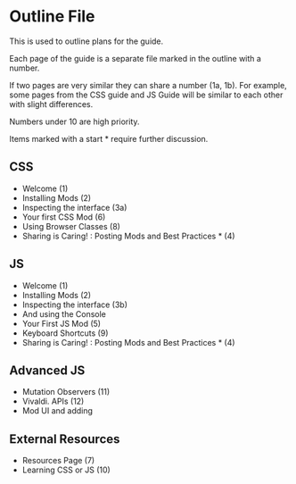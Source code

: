 # Outline File

This is used to outline plans for the guide.

Each page of the guide is a separate file marked in the outline with a number.

If two pages are very similar they can share a number (1a, 1b). For example, some pages from the CSS guide and JS Guide will be similar to each other with slight differences.

Numbers under 10 are high priority.

Items marked with a start * require further discussion.

## CSS
 - Welcome (1)
 - Installing Mods (2)
 - Inspecting the interface (3a)
 - Your first CSS Mod (6)
 - Using Browser Classes (8)
 - Sharing is Caring! : Posting Mods and Best Practices * (4)



## JS
- Welcome (1)
- Installing Mods (2)
- Inspecting the interface (3b)
 - And using the Console
- Your First JS Mod (5)
- Keyboard Shortcuts (9)
- Sharing is Caring! : Posting Mods and Best Practices * (4)

## Advanced JS
- Mutation Observers (11)
- Vivaldi. APIs (12)
- Mod UI and adding

## External Resources
 - Resources Page (7)
 - Learning CSS or JS (10)
